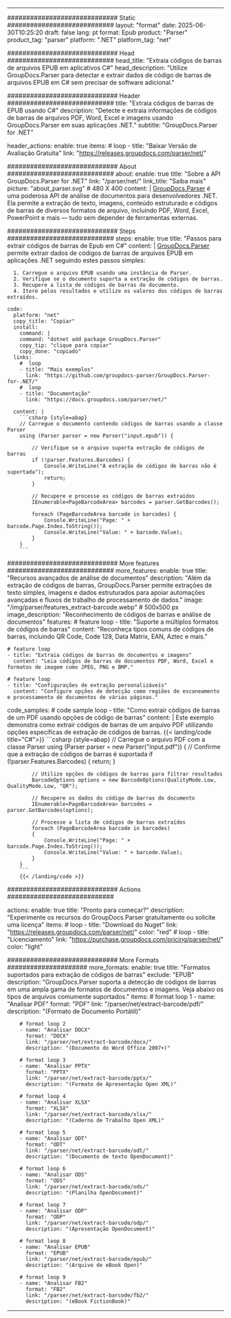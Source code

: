 


---
############################# Static ############################
layout: "format"
date:  2025-06-30T10:25:20
draft: false
lang: pt
format: Epub
product: "Parser"
product_tag: "parser"
platform: ".NET"
platform_tag: "net"

############################# Head ############################
head_title: "Extraia códigos de barras de arquivos EPUB em aplicativos C#"
head_description: "Utilize GroupDocs.Parser para detectar e extrair dados de código de barras de arquivos EPUB em C# sem precisar de software adicional."

############################# Header ############################
title: "Extraia códigos de barras de EPUB usando C#" 
description: "Detecte e extraia informações de códigos de barras de arquivos PDF, Word, Excel e imagens usando GroupDocs.Parser em suas aplicações .NET."
subtitle: "GroupDocs.Parser for .NET" 

header_actions:
  enable: true
  items:
    #  loop
    - title: "Baixar Versão de Avaliação Gratuita"
      link: "https://releases.groupdocs.com/parser/net/"
      
############################# About ############################
about:
    enable: true
    title: "Sobre a API GroupDocs.Parser for .NET"
    link: "/parser/net/"
    link_title: "Saiba mais"
    picture: "about_parser.svg" # 480 X 400
    content: |
       [GroupDocs.Parser](/parser/net/) é uma poderosa API de análise de documentos para desenvolvedores .NET. Ela permite a extração de texto, imagens, conteúdo estruturado e códigos de barras de diversos formatos de arquivo, incluindo PDF, Word, Excel, PowerPoint e mais — tudo sem depender de ferramentas externas.

############################# Steps ############################
steps:
    enable: true
    title: "Passos para extrair códigos de barras de Epub em C#"
    content: |
      [GroupDocs.Parser](/parser/net/) permite extrair dados de códigos de barras de arquivos EPUB em aplicações .NET seguindo estes passos simples:
      
      1. Carregue o arquivo EPUB usando uma instância de Parser.
      2. Verifique se o documento suporta a extração de códigos de barras.
      3. Recupere a lista de códigos de barras do documento.
      4. Itere pelos resultados e utilize os valores dos códigos de barras extraídos.
   
    code:
      platform: "net"
      copy_title: "Copiar"
      install:
        command: |
        command: "dotnet add package GroupDocs.Parser"
        copy_tip: "clique para copiar"
        copy_done: "copiado"
      links:
        #  loop
        - title: "Mais exemplos"
          link: "https://github.com/groupdocs-parser/GroupDocs.Parser-for-.NET/"
        #  loop
        - title: "Documentação"
          link: "https://docs.groupdocs.com/parser/net/"
          
      content: |
        ```csharp {style=abap}
        // Carregue o documento contendo códigos de barras usando a classe Parser
        using (Parser parser = new Parser("input.epub")) {

            // Verifique se o arquivo suporta extração de códigos de barras
            if (!parser.Features.Barcodes) {
                Console.WriteLine("A extração de códigos de barras não é suportada");
                return;
            }

            // Recupere e processe os códigos de barras extraídos
            IEnumerable<PageBarcodeArea> barcodes = parser.GetBarcodes();

            foreach (PageBarcodeArea barcode in barcodes) {
                Console.WriteLine("Page: " + barcode.Page.Index.ToString());
                Console.WriteLine("Value: " + barcode.Value);
            }
        }
        ```  

############################# More features ############################
more_features:
  enable: true
  title: "Recursos avançados de análise de documentos"
  description: "Além da extração de códigos de barras, GroupDocs.Parser permite extrações de texto simples, imagens e dados estruturados para apoiar automações avançadas e fluxos de trabalho de processamento de dados."
  image: "/img/parser/features_extract-barcode.webp" # 500x500 px
  image_description: "Reconhecimento de códigos de barras e análise de documentos"
  features:
    # feature loop
    - title: "Suporte a múltiplos formatos de códigos de barras"
      content: "Reconheça tipos comuns de códigos de barras, incluindo QR Code, Code 128, Data Matrix, EAN, Aztec e mais."

    # feature loop
    - title: "Extraia códigos de barras de documentos e imagens"
      content: "Leia códigos de barras de documentos PDF, Word, Excel e formatos de imagem como JPEG, PNG e BMP."

    # feature loop
    - title: "Configurações de extração personalizáveis"
      content: "Configure opções de detecção como regiões de escaneamento e processamento de documentos de várias páginas."
      
  code_samples:
    # code sample loop
    - title: "Como extrair códigos de barras de um PDF usando opções de código de barras"
      content: |
        Este exemplo demonstra como extrair códigos de barras de um arquivo PDF utilizando opções específicas de extração de códigos de barras.
        {{< landing/code title="C#">}}
        ```csharp {style=abap}
        //  Carregue o arquivo PDF com a classe Parser
        using (Parser parser = new Parser("input.pdf"))
        {
            // Confirme que a extração de códigos de barras é suportada
            if (!parser.Features.Barcodes)
            {
                return;
            }

            // Utilize opções de códigos de barras para filtrar resultados
            BarcodeOptions options = new BarcodeOptions(QualityMode.Low, QualityMode.Low, "QR");

            // Recupere os dados do código de barras do documento
            IEnumerable<PageBarcodeArea> barcodes = parser.GetBarcodes(options);

            // Processe a lista de códigos de barras extraídos
            foreach (PageBarcodeArea barcode in barcodes)
            {
                Console.WriteLine("Page: " + barcode.Page.Index.ToString());
                Console.WriteLine("Value: " + barcode.Value);
            }
        }
        ```
        {{< /landing/code >}}


############################# Actions ############################

actions:
  enable: true
  title: "Pronto para começar?"
  description: "Experimente os recursos do GroupDocs.Parser gratuitamente ou solicite uma licença"
  items:
    #  loop
    - title: "Download do Nuget"
      link: "https://releases.groupdocs.com/parser/net/"
      color: "red"
        #  loop
    - title: "Licenciamento"
      link: "https://purchase.groupdocs.com/pricing/parser/net/"
      color: "light"


############################# More Formats #####################
more_formats:
    enable: true
    title: "Formatos suportados para extração de códigos de barras"
    exclude: "EPUB"
    description: "GroupDocs.Parser suporta a detecção de códigos de barras em uma ampla gama de formatos de documentos e imagens. Veja abaixo os tipos de arquivos comumente suportados."
    items: 
        # format loop 1
        - name: "Analisar PDF"
          format: "PDF"
          link: "/parser/net/extract-barcode/pdf/"
          description: "(Formato de Documento Portátil)"
          
        # format loop 2
        - name: "Analisar DOCX"
          format: "DOCX"
          link: "/parser/net/extract-barcode/docx/"
          description: "(Documento do Word Office 2007+)"
          
        # format loop 3
        - name: "Analisar PPTX"
          format: "PPTX"
          link: "/parser/net/extract-barcode/pptx/"
          description: "(Formato de Apresentação Open XML)"
          
        # format loop 4
        - name: "Analisar XLSX"
          format: "XLSX"
          link: "/parser/net/extract-barcode/xlsx/"
          description: "(Caderno de Trabalho Open XML)"
          
        # format loop 5
        - name: "Analisar ODT"
          format: "ODT"
          link: "/parser/net/extract-barcode/odt/"
          description: "(Documento de texto OpenDocument)"
          
        # format loop 6
        - name: "Analisar ODS"
          format: "ODS"
          link: "/parser/net/extract-barcode/ods/"
          description: "(Planilha OpenDocument)"
          
        # format loop 7
        - name: "Analisar ODP"
          format: "ODP"
          link: "/parser/net/extract-barcode/odp/"
          description: "(Apresentação OpenDocument)"
          
        # format loop 8
        - name: "Analisar EPUB"
          format: "EPUB"
          link: "/parser/net/extract-barcode/epub/"
          description: "(Arquivo de eBook Open)"
          
        # format loop 9
        - name: "Analisar FB2"
          format: "FB2"
          link: "/parser/net/extract-barcode/fb2/"
          description: "(eBook FictionBook)"
         
          

---